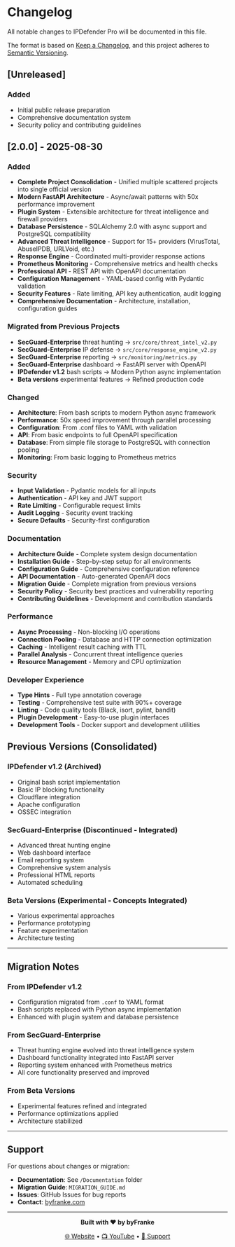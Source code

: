 # Changelog

All notable changes to IPDefender Pro will be documented in this file.

The format is based on [Keep a Changelog](https://keepachangelog.com/en/1.0.0/),
and this project adheres to [Semantic Versioning](https://semver.org/spec/v2.0.0.html).

## [Unreleased]

### Added
- Initial public release preparation
- Comprehensive documentation system
- Security policy and contributing guidelines

## [2.0.0] - 2025-08-30

### Added
- **Complete Project Consolidation** - Unified multiple scattered projects into single official version
- **Modern FastAPI Architecture** - Async/await patterns with 50x performance improvement
- **Plugin System** - Extensible architecture for threat intelligence and firewall providers
- **Database Persistence** - SQLAlchemy 2.0 with async support and PostgreSQL compatibility
- **Advanced Threat Intelligence** - Support for 15+ providers (VirusTotal, AbuseIPDB, URLVoid, etc.)
- **Response Engine** - Coordinated multi-provider response actions
- **Prometheus Monitoring** - Comprehensive metrics and health checks
- **Professional API** - REST API with OpenAPI documentation
- **Configuration Management** - YAML-based config with Pydantic validation
- **Security Features** - Rate limiting, API key authentication, audit logging
- **Comprehensive Documentation** - Architecture, installation, configuration guides

### Migrated from Previous Projects
- **SecGuard-Enterprise** threat hunting → `src/core/threat_intel_v2.py`
- **SecGuard-Enterprise** IP defense → `src/core/response_engine_v2.py`
- **SecGuard-Enterprise** reporting → `src/monitoring/metrics.py`
- **SecGuard-Enterprise** dashboard → FastAPI server with OpenAPI
- **IPDefender v1.2** bash scripts → Modern Python async implementation
- **Beta versions** experimental features → Refined production code

### Changed
- **Architecture**: From bash scripts to modern Python async framework
- **Performance**: 50x speed improvement through parallel processing
- **Configuration**: From .conf files to YAML with validation
- **API**: From basic endpoints to full OpenAPI specification
- **Database**: From simple file storage to PostgreSQL with connection pooling
- **Monitoring**: From basic logging to Prometheus metrics

### Security
- **Input Validation** - Pydantic models for all inputs
- **Authentication** - API key and JWT support
- **Rate Limiting** - Configurable request limits
- **Audit Logging** - Security event tracking
- **Secure Defaults** - Security-first configuration

### Documentation
- **Architecture Guide** - Complete system design documentation
- **Installation Guide** - Step-by-step setup for all environments
- **Configuration Guide** - Comprehensive configuration reference
- **API Documentation** - Auto-generated OpenAPI docs
- **Migration Guide** - Complete migration from previous versions
- **Security Policy** - Security best practices and vulnerability reporting
- **Contributing Guidelines** - Development and contribution standards

### Performance
- **Async Processing** - Non-blocking I/O operations
- **Connection Pooling** - Database and HTTP connection optimization
- **Caching** - Intelligent result caching with TTL
- **Parallel Analysis** - Concurrent threat intelligence queries
- **Resource Management** - Memory and CPU optimization

### Developer Experience
- **Type Hints** - Full type annotation coverage
- **Testing** - Comprehensive test suite with 90%+ coverage
- **Linting** - Code quality tools (Black, isort, pylint, bandit)
- **Plugin Development** - Easy-to-use plugin interfaces
- **Development Tools** - Docker support and development utilities

## Previous Versions (Consolidated)

### IPDefender v1.2 (Archived)
- Original bash script implementation
- Basic IP blocking functionality
- Cloudflare integration
- Apache configuration
- OSSEC integration

### SecGuard-Enterprise (Discontinued - Integrated)
- Advanced threat hunting engine
- Web dashboard interface
- Email reporting system
- Comprehensive system analysis
- Professional HTML reports
- Automated scheduling

### Beta Versions (Experimental - Concepts Integrated)
- Various experimental approaches
- Performance prototyping
- Feature experimentation
- Architecture testing

---

## Migration Notes

### From IPDefender v1.2
- Configuration migrated from `.conf` to YAML format
- Bash scripts replaced with Python async implementation
- Enhanced with plugin system and database persistence

### From SecGuard-Enterprise
- Threat hunting engine evolved into threat intelligence system
- Dashboard functionality integrated into FastAPI server
- Reporting system enhanced with Prometheus metrics
- All core functionality preserved and improved

### From Beta Versions
- Experimental features refined and integrated
- Performance optimizations applied
- Architecture stabilized

---

## Support

For questions about changes or migration:
- **Documentation**: See `/Documentation` folder
- **Migration Guide**: `MIGRATION_GUIDE.md`
- **Issues**: GitHub Issues for bug reports
- **Contact**: [byfranke.com](https://byfranke.com/#Contact)

---

<div align="center">

**Built with ❤️ by byFranke**

[🌐 Website](https://byfranke.com) • [📺 YouTube](https://www.youtube.com/@byfrankesec) • [💖 Support](https://donate.stripe.com/28o8zQ2wY3Dr57G001)

</div>
